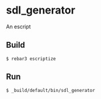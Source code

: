 sdl_generator
=====

An escript

Build
-----

    $ rebar3 escriptize

Run
---

    $ _build/default/bin/sdl_generator
